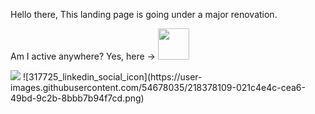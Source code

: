 <!-- <p align="center">
  <img src="https://capsule-render.vercel.app/api?text=Hey there!🕹️&animation=fadeIn&type=waving&color=gradient&height=100"/>
</p> -->

Hello there,
This landing page is going under a major renovation.

Am I active anywhere? Yes, here -> <a href="https://linkedin.com/in/yogeshdevnani/">
  <img height="50" src="https://user-images.githubusercontent.com/54678035/218378109-021c4e4c-cea6-49bd-9c2b-8bbb7b94f7cd.png"/>
</a>


<img src = "https://i.imgur.com/an3ZhUn.jpeg"/>
![317725_linkedin_social_icon](https://user-images.githubusercontent.com/54678035/218378109-021c4e4c-cea6-49bd-9c2b-8bbb7b94f7cd.png)
